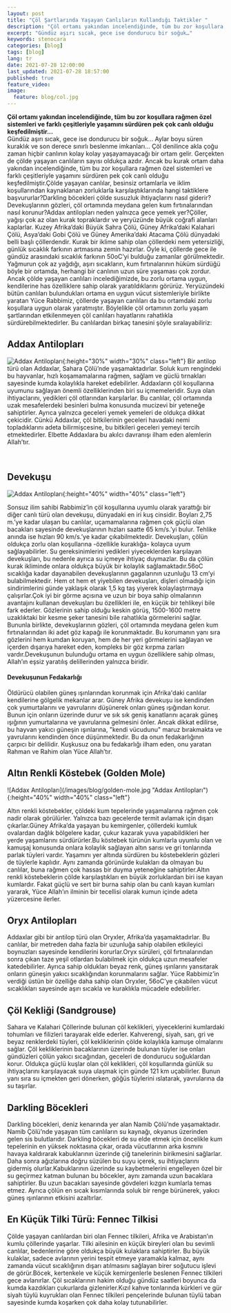 ```yaml
---
layout: post
title: "Çöl Şartlarında Yaşayan Canlıların Kullandığı Taktikler "
description: "Çöl ortamı yakından incelendiğinde, tüm bu zor koşullara rağmen özel sistemleri ve farklı çeşitleriyle yaşamını sürdüren pek çok canlı olduğu keşfedilmiştir"
excerpt: "Gündüz aşırı sıcak, gece ise dondurucu bir soğuk…"
keywords: stenocara
categories: [blog]
tags: [blog]
lang: tr
date: 2021-07-28 12:00:00
last_updated: 2021-07-28 18:57:00
published: true
feature_video: 
image:
  feature: blog/col.jpg
---
```




<b><span>Çöl ortamı yakından incelendiğinde, tüm bu zor koşullara rağmen özel sistemleri ve farklı çeşitleriyle yaşamını sürdüren pek çok canlı olduğu keşfedilmiştir...</span></b>
<br>
<span>Gündüz aşırı sıcak, gece ise dondurucu bir soğuk… Aylar boyu süren kuraklık ve son derece sınırlı beslenme imkanları... Çöl denilince akla çoğu zaman hiçbir canlının kolay kolay yaşayamayacağı bir ortam gelir. Gerçekten de çölde yaşayan canlıların sayısı oldukça azdır. Ancak bu kurak ortam daha yakından incelendiğinde, tüm bu zor koşullara rağmen özel sistemleri ve farklı çeşitleriyle yaşamını sürdüren pek çok canlı olduğu keşfedilmiştir.</span><span>Çölde yaşayan canlılar, besinsiz ortamlarla ve iklim koşullarından kaynaklanan zorluklarla karşılaştıklarında hangi taktiklere başvururlar?</span><span>Darkling böcekleri çölde susuzluk ihtiyaçlarını nasıl giderir?</span><span>Devekuşlarının gözleri, çöl ortamında meydana gelen kum fırtınalarından nasıl korunur?</span><span>Addax antilopları neden yalnızca gece yemek yer?</span><span>Çöller, yağışı çok az olan kurak topraklardır ve yeryüzünde büyük coğrafi alanları kaplarlar. Kuzey Afrika’daki Büyük Sahra Çölü, Güney Afrika’daki Kalahari Çölü, Asya’daki Gobi Çölü ve Güney Amerika’daki Atacama Çölü dünyadaki belli başlı çöllerdendir. Kurak bir iklime sahip olan çöllerdeki nem yetersizliği, günlük sıcaklık farkının artmasına zemin hazırlar. Öyle ki, çöllerde gece ile gündüz arasındaki sıcaklık farkının 50oC’yi bulduğu zamanlar görülmektedir. Yağmurun çok az yağdığı, aşırı sıcakların, kum fırtınalarının hüküm sürdüğü böyle bir ortamda, herhangi bir canlının uzun süre yaşaması çok zordur. Ancak çölde yaşayan canlıları incelediğimizde, bu zorlu ortama uygun, kendilerine has özelliklere sahip olarak yaratıldıklarını görürüz. Yeryüzündeki bütün canlıları bulundukları ortama en uygun vücut sistemleriyle birlikte yaratan Yüce Rabbimiz, çöllerde yaşayan canlıları da bu ortamdaki zorlu koşullara uygun olarak yaratmıştır. Böylelikle çöl ortamının zorlu yaşam şartlarından etkilenmeyen çöl canlıları hayatlarını rahatlıkla sürdürebilmektedirler. Bu canlılardan birkaç tanesini şöyle sıralayabiliriz:</span><span>

<h2>Addax Antilopları </h2>

![Addax Antilopları](/images/blog/adax-en-peligro-de-extincion.jpg "Addax Antilopları"){:height="30%" width="30%" class="left"} 
<span>Bir antilop türü olan Addaxlar, Sahara Çölü’nde yaşamaktadırlar. Soluk kum rengindeki bu hayvanlar, hızlı koşamamalarına rağmen, sağlam ve güclü tırnakları sayesinde kumda kolaylıkla hareket edebilirler. Addaxların çöl koşullarına uyumunu sağlayan önemli özelliklerinden biri su içmemeleridir. Suya olan ihtiyaclarını, yedikleri çöl otlarından karşılarlar. Bu canlılar, çöl ortamında uzak mesafelerdeki besinleri bulma konusunda mucizevi bir yeteneğe sahiptirler. Ayrıca yalnızca geceleri yemek yemeleri de oldukça dikkat çekicidir. Cünkü Addaxlar, çöl bitkilerinin geceleri havadaki nemi topladıklarını adeta bilirmişcesine, bu bitkileri geceleri yemeyi tercih etmektedirler. Elbette Addaxlara bu akılcı davranışı ilham eden alemlerin Allah’tır.</span>


<br>
<h2>Devekuşu </h2>

![Addax Antilopları](/images/blog/deve-kusu-2.jpg "Addax Antilopları"){:height="40%" width="40%" class="left"} 

<span>Sonsuz ilim sahibi Rabbimiz’in çöl koşullarına uyumlu olarak yarattığı bir diğer canlı türü olan devekuşu, dünyadaki en iri kuş cinsidir. Boyları 2,75 m.’ye kadar ulaşan bu canlılar, uçamamalarına rağmen çok güçlü olan bacakları sayesinde devekuşlarının hızları saatte 65 km/s.’yi bulur. Tehlike anında ise hızları 90 km/s.’ye kadar çıkabilmektedir. Devekuşları, çölün oldukça zorlu olan koşullarına -özellikle kuraklığa- kolayca uyum sağlayabilirler. Su gereksinimlerini yedikleri yiyeceklerden karşılayan devekuşları, bu nedenle ayrıca su içmeye ihtiyaç duymazlar. Bu da çölün kurak ikliminde onlara oldukça büyük bir kolaylık sağlamaktadır.</span><span>56oC sıcaklığa kadar dayanabilen devekuşlarının gagalarının uzunluğu 13 cm’yi bulabilmektedir. Hem ot hem et yiyebilen devekuşları, dişleri olmadığı için sindirimlerini günde yaklaşık olarak 1,5 kg taş yiyerek kolaylaştırmaya çalışırlar.</span><span>Çok iyi bir görme açısına ve uzun bir boya sahip olmalarının avantajını kullanan devekuşları bu özellikleri ile, en küçük bir tehlikeyi bile fark ederler. Gözlerinin sahip olduğu keskin görüş, 1500-1600 metre uzaklıktaki bir kesme şeker tanesini bile rahatlıkla görmelerini sağlar. Bununla birlikte, devekuşlarının gözleri, çöl ortamında meydana gelen kum fırtınalarından iki adet göz kapağı ile korunmaktadır. Bu korumanın yanı sıra gözlerini hem kumdan koruyan, hem de her yeri görmelerini sağlayan ve içerden dışarıya hareket eden, kompleks bir göz kırpma zarları vardır.</span><span>Devekuşunun bulunduğu ortama en uygun özelliklere sahip olması, Allah’ın eşsiz yaratılış delillerinden yalnızca biridir.</span>

<h4>Devekuşunun Fedakarlığı</h4>

<span>Öldürücü olabilen güneş ışınlarından korunmak için Afrika'daki canlılar kendilerine gölgelik mekanlar arar. Güney Afrika devekuşu ise kendinden çok yumurtalarını ve yavrularını düşünerek onları güneş ışığından korur. Bunun için onların üzerinde durur ve sık sık geniş kanatlarını açarak güneş ışığının yumurtalarına ve yavrularına gelmesini önler. Ancak dikkat edilirse, bu hayvan yakıcı güneşin ışınlarına, "kendi vücudunu" maruz bırakmakta ve yavrularını kendinden önce düşünmektedir. Bu da onun fedakarlığının çarpıcı bir delilidir. Kuşkusuz ona bu fedakarlığı ilham eden, onu yaratan Rahman ve Rahim olan Yüce Allah’tır.</span>

<h2>Altın Renkli Köstebek (Golden Mole) </h2>
![Addax Antilopları](/images/blog/golden-mole.jpg "Addax Antilopları"){:height="40%" width="40%" class="left"} 

<span>Altın renkli köstebekler, çöldeki kum tepelerinde yaşamalarına rağmen çok nadir olarak görülürler. Yalnızca bazı gecelerde termit avlamak için dışarı çıkarlar.</span><span>Güney Afrika’da yaşayan bu kemirgenler, çöllerdeki kumluk ovalardan dağlık bölgelere kadar, çukur kazarak yuva yapabildikleri her yerde yaşamlarını sürdürürler.</span><span>Bu köstebek türünün kumlarla uyumlu olan ve kamuşaj konusunda onlara kolaylık sağlayan altın sarısı ve gri tonlarında parlak tüyleri vardır. Yaşamını yer altında sürdüren bu köstebeklerin gözleri de tüylerle kaplıdır. Aynı zamanda görünürde kulakları da olmayan bu canlılar, buna rağmen çok hassas bir duyma yeteneğine sahiptirler.</span><span>Altın renkli köstebeklerin çölde karşılaştıkları en büyük zorluklardan biri ise kayan kumlardır. Fakat güçlü ve sert bir burna sahip olan bu canlı kayan kumları yararak, Yüce Allah’ın ilminin bir tecellisi olarak kumun içinde adeta yüzercesine ilerler.</span>

<h2>Oryx Antilopları</h2>

<span>Addaxlar gibi bir antilop türü olan Oryxler, Afrika’da yaşamaktadırlar. Bu canlılar, bir metreden daha fazla bir uzunluğa sahip olabilen etkileyici boynuzları sayesinde kendilerini korurlar.</span><span>Oryx sürüleri, çöl fırtınalarından sonra çıkan taze yeşil otlardan bulabilmek için oldukça uzun mesafeler katedebilirler. Ayrıca sahip oldukları beyaz renk, güneş ışınlarını yansıtarak onların güneşin yakıcı sıcaklığından korunmalarını sağlar. Yüce Rabbimiz’in verdiği üstün bir özelliğe daha sahip olan Oryxler, 56oC’ye çıkabilen vücut sıcaklıkları sayesinde aşırı sıcakla ve kuraklıkla mücadele edebilirler.</span>

<h2>Çöl Kekliği (Sandgrouse) </h2>

<span>Sahara ve Kalahari Çöllerinde bulunan çöl keklikleri, yiyeceklerini kumlardaki tohumları ve filizleri tarayarak elde ederler. Kahverengi, siyah, sarı, gri ve beyaz renklerdeki tüyleri, çöl kekliklerinin çölde kolaylıkla kamuşe olmalarını sağlar. Çöl kekliklerinin bacaklarının üzerinde bulunan tüyler ise onları gündüzleri çölün yakıcı sıcağından, geceleri de dondurucu soğuklardan korur. Oldukça güçlü kuşlar olan çöl keklikleri, çöl koşullarında günlük su ihtiyaçlarını karşılayacak suya ulaşmak için günde 121 km uçabilirler. Bunun yanı sıra su içmekten geri dönerken, göğüs tüylerini ıslatarak, yavrularına da su taşırlar.</span>

<h2>Darkling Böcekleri </h2>

<span>Darkling böcekleri, deniz kenarında yer alan Namib Çölü’nde yaşamaktadır. Namib Çölü’nde yaşayan tüm canlıların su kaynağı, okyanus üzerinden gelen sis bulutlarıdır. Darkling böcekleri de su elde etmek için öncelikle kum tepelerinin en yüksek noktasına çıkar, orada vücutlarının arka kısmını havaya kaldırarak kabuklarının üzerinde çiğ tanelerinin birikmesini sağlarlar. Daha sonra ağızlarına doğru süzülen bu suyu içerek, su ihtiyaçlarını gidermiş olurlar.</span><span>Kabuklarının üzerinde su kaybetmelerini engelleyen özel bir su geçirmez katman bulunan bu böcekler, aynı zamanda uzun bacaklara sahiptirler. Bu uzun bacakları sayesinde gövdeleri kızgın kumlarla temas etmez. Ayrıca çölün en sıcak kısımlarında soluk bir renge bürünerek, yakıcı güneş ışınlarının etkisini azaltırlar.</span>

<h2>En Küçük Tilki Türü: Fennec Tilkisi </h2>

<span>Çölde yaşayan canlılardan biri olan Fennec tilkileri, Afrika ve Arabistan’ın kumlu çöllerinde yaşarlar. Tilki ailesinin en küçük bireyleri olan bu sevimli canlılar, bedenlerine göre oldukça büyük kulaklara sahiptirler. Bu büyük kulaklar, sadece avlarının yerini tespit etmeye yaramakla kalmaz, aynı zamanda vücut sıcaklığının dışarı atılmasını sağlayan birer soğutucu işlevi de görür.</span><span>Böcek, kertenkele ve küçük kemirgenlerle beslenen Fennec tilkileri gece avlanırlar. Çöl sıcaklarının hakim olduğu gündüz saatleri boyunca da kumda kazdıkları çukurlarda gizlenirler.</span><span>Kızıl kahve tonlarında kürkleri ve gür siyah tüylü kuyrukları olan Fennec tilkileri pençelerinde bulunan tüylü taban sayesinde kumda koşarken çok daha kolay tutunabilirler.</span>

